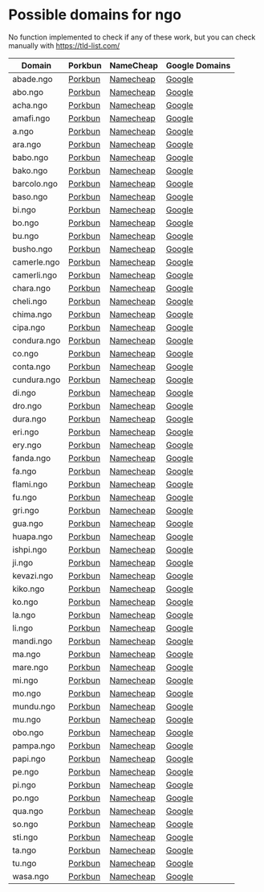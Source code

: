 # Possible domains for ngo

No function implemented to check if any of these work, but you can check manually with https://tld-list.com/

| Domain | Porkbun | NameCheap | Google Domains |
|---|---|---|---|
| abade.ngo | [Porkbun](https://porkbun.com/checkout/search?prb=e814663da1&tlds=&idnLanguage=&search=search&q=abade.ngo) | [Namecheap](https://www.namecheap.com/domains/registration/results/?domain=abade.ngo) | [Google](https://domains.google.com/registrar/search?searchTerm=abade.ngo) |
| abo.ngo | [Porkbun](https://porkbun.com/checkout/search?prb=e814663da1&tlds=&idnLanguage=&search=search&q=abo.ngo) | [Namecheap](https://www.namecheap.com/domains/registration/results/?domain=abo.ngo) | [Google](https://domains.google.com/registrar/search?searchTerm=abo.ngo) |
| acha.ngo | [Porkbun](https://porkbun.com/checkout/search?prb=e814663da1&tlds=&idnLanguage=&search=search&q=acha.ngo) | [Namecheap](https://www.namecheap.com/domains/registration/results/?domain=acha.ngo) | [Google](https://domains.google.com/registrar/search?searchTerm=acha.ngo) |
| amafi.ngo | [Porkbun](https://porkbun.com/checkout/search?prb=e814663da1&tlds=&idnLanguage=&search=search&q=amafi.ngo) | [Namecheap](https://www.namecheap.com/domains/registration/results/?domain=amafi.ngo) | [Google](https://domains.google.com/registrar/search?searchTerm=amafi.ngo) |
| a.ngo | [Porkbun](https://porkbun.com/checkout/search?prb=e814663da1&tlds=&idnLanguage=&search=search&q=a.ngo) | [Namecheap](https://www.namecheap.com/domains/registration/results/?domain=a.ngo) | [Google](https://domains.google.com/registrar/search?searchTerm=a.ngo) |
| ara.ngo | [Porkbun](https://porkbun.com/checkout/search?prb=e814663da1&tlds=&idnLanguage=&search=search&q=ara.ngo) | [Namecheap](https://www.namecheap.com/domains/registration/results/?domain=ara.ngo) | [Google](https://domains.google.com/registrar/search?searchTerm=ara.ngo) |
| babo.ngo | [Porkbun](https://porkbun.com/checkout/search?prb=e814663da1&tlds=&idnLanguage=&search=search&q=babo.ngo) | [Namecheap](https://www.namecheap.com/domains/registration/results/?domain=babo.ngo) | [Google](https://domains.google.com/registrar/search?searchTerm=babo.ngo) |
| bako.ngo | [Porkbun](https://porkbun.com/checkout/search?prb=e814663da1&tlds=&idnLanguage=&search=search&q=bako.ngo) | [Namecheap](https://www.namecheap.com/domains/registration/results/?domain=bako.ngo) | [Google](https://domains.google.com/registrar/search?searchTerm=bako.ngo) |
| barcolo.ngo | [Porkbun](https://porkbun.com/checkout/search?prb=e814663da1&tlds=&idnLanguage=&search=search&q=barcolo.ngo) | [Namecheap](https://www.namecheap.com/domains/registration/results/?domain=barcolo.ngo) | [Google](https://domains.google.com/registrar/search?searchTerm=barcolo.ngo) |
| baso.ngo | [Porkbun](https://porkbun.com/checkout/search?prb=e814663da1&tlds=&idnLanguage=&search=search&q=baso.ngo) | [Namecheap](https://www.namecheap.com/domains/registration/results/?domain=baso.ngo) | [Google](https://domains.google.com/registrar/search?searchTerm=baso.ngo) |
| bi.ngo | [Porkbun](https://porkbun.com/checkout/search?prb=e814663da1&tlds=&idnLanguage=&search=search&q=bi.ngo) | [Namecheap](https://www.namecheap.com/domains/registration/results/?domain=bi.ngo) | [Google](https://domains.google.com/registrar/search?searchTerm=bi.ngo) |
| bo.ngo | [Porkbun](https://porkbun.com/checkout/search?prb=e814663da1&tlds=&idnLanguage=&search=search&q=bo.ngo) | [Namecheap](https://www.namecheap.com/domains/registration/results/?domain=bo.ngo) | [Google](https://domains.google.com/registrar/search?searchTerm=bo.ngo) |
| bu.ngo | [Porkbun](https://porkbun.com/checkout/search?prb=e814663da1&tlds=&idnLanguage=&search=search&q=bu.ngo) | [Namecheap](https://www.namecheap.com/domains/registration/results/?domain=bu.ngo) | [Google](https://domains.google.com/registrar/search?searchTerm=bu.ngo) |
| busho.ngo | [Porkbun](https://porkbun.com/checkout/search?prb=e814663da1&tlds=&idnLanguage=&search=search&q=busho.ngo) | [Namecheap](https://www.namecheap.com/domains/registration/results/?domain=busho.ngo) | [Google](https://domains.google.com/registrar/search?searchTerm=busho.ngo) |
| camerle.ngo | [Porkbun](https://porkbun.com/checkout/search?prb=e814663da1&tlds=&idnLanguage=&search=search&q=camerle.ngo) | [Namecheap](https://www.namecheap.com/domains/registration/results/?domain=camerle.ngo) | [Google](https://domains.google.com/registrar/search?searchTerm=camerle.ngo) |
| camerli.ngo | [Porkbun](https://porkbun.com/checkout/search?prb=e814663da1&tlds=&idnLanguage=&search=search&q=camerli.ngo) | [Namecheap](https://www.namecheap.com/domains/registration/results/?domain=camerli.ngo) | [Google](https://domains.google.com/registrar/search?searchTerm=camerli.ngo) |
| chara.ngo | [Porkbun](https://porkbun.com/checkout/search?prb=e814663da1&tlds=&idnLanguage=&search=search&q=chara.ngo) | [Namecheap](https://www.namecheap.com/domains/registration/results/?domain=chara.ngo) | [Google](https://domains.google.com/registrar/search?searchTerm=chara.ngo) |
| cheli.ngo | [Porkbun](https://porkbun.com/checkout/search?prb=e814663da1&tlds=&idnLanguage=&search=search&q=cheli.ngo) | [Namecheap](https://www.namecheap.com/domains/registration/results/?domain=cheli.ngo) | [Google](https://domains.google.com/registrar/search?searchTerm=cheli.ngo) |
| chima.ngo | [Porkbun](https://porkbun.com/checkout/search?prb=e814663da1&tlds=&idnLanguage=&search=search&q=chima.ngo) | [Namecheap](https://www.namecheap.com/domains/registration/results/?domain=chima.ngo) | [Google](https://domains.google.com/registrar/search?searchTerm=chima.ngo) |
| cipa.ngo | [Porkbun](https://porkbun.com/checkout/search?prb=e814663da1&tlds=&idnLanguage=&search=search&q=cipa.ngo) | [Namecheap](https://www.namecheap.com/domains/registration/results/?domain=cipa.ngo) | [Google](https://domains.google.com/registrar/search?searchTerm=cipa.ngo) |
| condura.ngo | [Porkbun](https://porkbun.com/checkout/search?prb=e814663da1&tlds=&idnLanguage=&search=search&q=condura.ngo) | [Namecheap](https://www.namecheap.com/domains/registration/results/?domain=condura.ngo) | [Google](https://domains.google.com/registrar/search?searchTerm=condura.ngo) |
| co.ngo | [Porkbun](https://porkbun.com/checkout/search?prb=e814663da1&tlds=&idnLanguage=&search=search&q=co.ngo) | [Namecheap](https://www.namecheap.com/domains/registration/results/?domain=co.ngo) | [Google](https://domains.google.com/registrar/search?searchTerm=co.ngo) |
| conta.ngo | [Porkbun](https://porkbun.com/checkout/search?prb=e814663da1&tlds=&idnLanguage=&search=search&q=conta.ngo) | [Namecheap](https://www.namecheap.com/domains/registration/results/?domain=conta.ngo) | [Google](https://domains.google.com/registrar/search?searchTerm=conta.ngo) |
| cundura.ngo | [Porkbun](https://porkbun.com/checkout/search?prb=e814663da1&tlds=&idnLanguage=&search=search&q=cundura.ngo) | [Namecheap](https://www.namecheap.com/domains/registration/results/?domain=cundura.ngo) | [Google](https://domains.google.com/registrar/search?searchTerm=cundura.ngo) |
| di.ngo | [Porkbun](https://porkbun.com/checkout/search?prb=e814663da1&tlds=&idnLanguage=&search=search&q=di.ngo) | [Namecheap](https://www.namecheap.com/domains/registration/results/?domain=di.ngo) | [Google](https://domains.google.com/registrar/search?searchTerm=di.ngo) |
| dro.ngo | [Porkbun](https://porkbun.com/checkout/search?prb=e814663da1&tlds=&idnLanguage=&search=search&q=dro.ngo) | [Namecheap](https://www.namecheap.com/domains/registration/results/?domain=dro.ngo) | [Google](https://domains.google.com/registrar/search?searchTerm=dro.ngo) |
| dura.ngo | [Porkbun](https://porkbun.com/checkout/search?prb=e814663da1&tlds=&idnLanguage=&search=search&q=dura.ngo) | [Namecheap](https://www.namecheap.com/domains/registration/results/?domain=dura.ngo) | [Google](https://domains.google.com/registrar/search?searchTerm=dura.ngo) |
| eri.ngo | [Porkbun](https://porkbun.com/checkout/search?prb=e814663da1&tlds=&idnLanguage=&search=search&q=eri.ngo) | [Namecheap](https://www.namecheap.com/domains/registration/results/?domain=eri.ngo) | [Google](https://domains.google.com/registrar/search?searchTerm=eri.ngo) |
| ery.ngo | [Porkbun](https://porkbun.com/checkout/search?prb=e814663da1&tlds=&idnLanguage=&search=search&q=ery.ngo) | [Namecheap](https://www.namecheap.com/domains/registration/results/?domain=ery.ngo) | [Google](https://domains.google.com/registrar/search?searchTerm=ery.ngo) |
| fanda.ngo | [Porkbun](https://porkbun.com/checkout/search?prb=e814663da1&tlds=&idnLanguage=&search=search&q=fanda.ngo) | [Namecheap](https://www.namecheap.com/domains/registration/results/?domain=fanda.ngo) | [Google](https://domains.google.com/registrar/search?searchTerm=fanda.ngo) |
| fa.ngo | [Porkbun](https://porkbun.com/checkout/search?prb=e814663da1&tlds=&idnLanguage=&search=search&q=fa.ngo) | [Namecheap](https://www.namecheap.com/domains/registration/results/?domain=fa.ngo) | [Google](https://domains.google.com/registrar/search?searchTerm=fa.ngo) |
| flami.ngo | [Porkbun](https://porkbun.com/checkout/search?prb=e814663da1&tlds=&idnLanguage=&search=search&q=flami.ngo) | [Namecheap](https://www.namecheap.com/domains/registration/results/?domain=flami.ngo) | [Google](https://domains.google.com/registrar/search?searchTerm=flami.ngo) |
| fu.ngo | [Porkbun](https://porkbun.com/checkout/search?prb=e814663da1&tlds=&idnLanguage=&search=search&q=fu.ngo) | [Namecheap](https://www.namecheap.com/domains/registration/results/?domain=fu.ngo) | [Google](https://domains.google.com/registrar/search?searchTerm=fu.ngo) |
| gri.ngo | [Porkbun](https://porkbun.com/checkout/search?prb=e814663da1&tlds=&idnLanguage=&search=search&q=gri.ngo) | [Namecheap](https://www.namecheap.com/domains/registration/results/?domain=gri.ngo) | [Google](https://domains.google.com/registrar/search?searchTerm=gri.ngo) |
| gua.ngo | [Porkbun](https://porkbun.com/checkout/search?prb=e814663da1&tlds=&idnLanguage=&search=search&q=gua.ngo) | [Namecheap](https://www.namecheap.com/domains/registration/results/?domain=gua.ngo) | [Google](https://domains.google.com/registrar/search?searchTerm=gua.ngo) |
| huapa.ngo | [Porkbun](https://porkbun.com/checkout/search?prb=e814663da1&tlds=&idnLanguage=&search=search&q=huapa.ngo) | [Namecheap](https://www.namecheap.com/domains/registration/results/?domain=huapa.ngo) | [Google](https://domains.google.com/registrar/search?searchTerm=huapa.ngo) |
| ishpi.ngo | [Porkbun](https://porkbun.com/checkout/search?prb=e814663da1&tlds=&idnLanguage=&search=search&q=ishpi.ngo) | [Namecheap](https://www.namecheap.com/domains/registration/results/?domain=ishpi.ngo) | [Google](https://domains.google.com/registrar/search?searchTerm=ishpi.ngo) |
| ji.ngo | [Porkbun](https://porkbun.com/checkout/search?prb=e814663da1&tlds=&idnLanguage=&search=search&q=ji.ngo) | [Namecheap](https://www.namecheap.com/domains/registration/results/?domain=ji.ngo) | [Google](https://domains.google.com/registrar/search?searchTerm=ji.ngo) |
| kevazi.ngo | [Porkbun](https://porkbun.com/checkout/search?prb=e814663da1&tlds=&idnLanguage=&search=search&q=kevazi.ngo) | [Namecheap](https://www.namecheap.com/domains/registration/results/?domain=kevazi.ngo) | [Google](https://domains.google.com/registrar/search?searchTerm=kevazi.ngo) |
| kiko.ngo | [Porkbun](https://porkbun.com/checkout/search?prb=e814663da1&tlds=&idnLanguage=&search=search&q=kiko.ngo) | [Namecheap](https://www.namecheap.com/domains/registration/results/?domain=kiko.ngo) | [Google](https://domains.google.com/registrar/search?searchTerm=kiko.ngo) |
| ko.ngo | [Porkbun](https://porkbun.com/checkout/search?prb=e814663da1&tlds=&idnLanguage=&search=search&q=ko.ngo) | [Namecheap](https://www.namecheap.com/domains/registration/results/?domain=ko.ngo) | [Google](https://domains.google.com/registrar/search?searchTerm=ko.ngo) |
| la.ngo | [Porkbun](https://porkbun.com/checkout/search?prb=e814663da1&tlds=&idnLanguage=&search=search&q=la.ngo) | [Namecheap](https://www.namecheap.com/domains/registration/results/?domain=la.ngo) | [Google](https://domains.google.com/registrar/search?searchTerm=la.ngo) |
| li.ngo | [Porkbun](https://porkbun.com/checkout/search?prb=e814663da1&tlds=&idnLanguage=&search=search&q=li.ngo) | [Namecheap](https://www.namecheap.com/domains/registration/results/?domain=li.ngo) | [Google](https://domains.google.com/registrar/search?searchTerm=li.ngo) |
| mandi.ngo | [Porkbun](https://porkbun.com/checkout/search?prb=e814663da1&tlds=&idnLanguage=&search=search&q=mandi.ngo) | [Namecheap](https://www.namecheap.com/domains/registration/results/?domain=mandi.ngo) | [Google](https://domains.google.com/registrar/search?searchTerm=mandi.ngo) |
| ma.ngo | [Porkbun](https://porkbun.com/checkout/search?prb=e814663da1&tlds=&idnLanguage=&search=search&q=ma.ngo) | [Namecheap](https://www.namecheap.com/domains/registration/results/?domain=ma.ngo) | [Google](https://domains.google.com/registrar/search?searchTerm=ma.ngo) |
| mare.ngo | [Porkbun](https://porkbun.com/checkout/search?prb=e814663da1&tlds=&idnLanguage=&search=search&q=mare.ngo) | [Namecheap](https://www.namecheap.com/domains/registration/results/?domain=mare.ngo) | [Google](https://domains.google.com/registrar/search?searchTerm=mare.ngo) |
| mi.ngo | [Porkbun](https://porkbun.com/checkout/search?prb=e814663da1&tlds=&idnLanguage=&search=search&q=mi.ngo) | [Namecheap](https://www.namecheap.com/domains/registration/results/?domain=mi.ngo) | [Google](https://domains.google.com/registrar/search?searchTerm=mi.ngo) |
| mo.ngo | [Porkbun](https://porkbun.com/checkout/search?prb=e814663da1&tlds=&idnLanguage=&search=search&q=mo.ngo) | [Namecheap](https://www.namecheap.com/domains/registration/results/?domain=mo.ngo) | [Google](https://domains.google.com/registrar/search?searchTerm=mo.ngo) |
| mundu.ngo | [Porkbun](https://porkbun.com/checkout/search?prb=e814663da1&tlds=&idnLanguage=&search=search&q=mundu.ngo) | [Namecheap](https://www.namecheap.com/domains/registration/results/?domain=mundu.ngo) | [Google](https://domains.google.com/registrar/search?searchTerm=mundu.ngo) |
| mu.ngo | [Porkbun](https://porkbun.com/checkout/search?prb=e814663da1&tlds=&idnLanguage=&search=search&q=mu.ngo) | [Namecheap](https://www.namecheap.com/domains/registration/results/?domain=mu.ngo) | [Google](https://domains.google.com/registrar/search?searchTerm=mu.ngo) |
| obo.ngo | [Porkbun](https://porkbun.com/checkout/search?prb=e814663da1&tlds=&idnLanguage=&search=search&q=obo.ngo) | [Namecheap](https://www.namecheap.com/domains/registration/results/?domain=obo.ngo) | [Google](https://domains.google.com/registrar/search?searchTerm=obo.ngo) |
| pampa.ngo | [Porkbun](https://porkbun.com/checkout/search?prb=e814663da1&tlds=&idnLanguage=&search=search&q=pampa.ngo) | [Namecheap](https://www.namecheap.com/domains/registration/results/?domain=pampa.ngo) | [Google](https://domains.google.com/registrar/search?searchTerm=pampa.ngo) |
| papi.ngo | [Porkbun](https://porkbun.com/checkout/search?prb=e814663da1&tlds=&idnLanguage=&search=search&q=papi.ngo) | [Namecheap](https://www.namecheap.com/domains/registration/results/?domain=papi.ngo) | [Google](https://domains.google.com/registrar/search?searchTerm=papi.ngo) |
| pe.ngo | [Porkbun](https://porkbun.com/checkout/search?prb=e814663da1&tlds=&idnLanguage=&search=search&q=pe.ngo) | [Namecheap](https://www.namecheap.com/domains/registration/results/?domain=pe.ngo) | [Google](https://domains.google.com/registrar/search?searchTerm=pe.ngo) |
| pi.ngo | [Porkbun](https://porkbun.com/checkout/search?prb=e814663da1&tlds=&idnLanguage=&search=search&q=pi.ngo) | [Namecheap](https://www.namecheap.com/domains/registration/results/?domain=pi.ngo) | [Google](https://domains.google.com/registrar/search?searchTerm=pi.ngo) |
| po.ngo | [Porkbun](https://porkbun.com/checkout/search?prb=e814663da1&tlds=&idnLanguage=&search=search&q=po.ngo) | [Namecheap](https://www.namecheap.com/domains/registration/results/?domain=po.ngo) | [Google](https://domains.google.com/registrar/search?searchTerm=po.ngo) |
| qua.ngo | [Porkbun](https://porkbun.com/checkout/search?prb=e814663da1&tlds=&idnLanguage=&search=search&q=qua.ngo) | [Namecheap](https://www.namecheap.com/domains/registration/results/?domain=qua.ngo) | [Google](https://domains.google.com/registrar/search?searchTerm=qua.ngo) |
| so.ngo | [Porkbun](https://porkbun.com/checkout/search?prb=e814663da1&tlds=&idnLanguage=&search=search&q=so.ngo) | [Namecheap](https://www.namecheap.com/domains/registration/results/?domain=so.ngo) | [Google](https://domains.google.com/registrar/search?searchTerm=so.ngo) |
| sti.ngo | [Porkbun](https://porkbun.com/checkout/search?prb=e814663da1&tlds=&idnLanguage=&search=search&q=sti.ngo) | [Namecheap](https://www.namecheap.com/domains/registration/results/?domain=sti.ngo) | [Google](https://domains.google.com/registrar/search?searchTerm=sti.ngo) |
| ta.ngo | [Porkbun](https://porkbun.com/checkout/search?prb=e814663da1&tlds=&idnLanguage=&search=search&q=ta.ngo) | [Namecheap](https://www.namecheap.com/domains/registration/results/?domain=ta.ngo) | [Google](https://domains.google.com/registrar/search?searchTerm=ta.ngo) |
| tu.ngo | [Porkbun](https://porkbun.com/checkout/search?prb=e814663da1&tlds=&idnLanguage=&search=search&q=tu.ngo) | [Namecheap](https://www.namecheap.com/domains/registration/results/?domain=tu.ngo) | [Google](https://domains.google.com/registrar/search?searchTerm=tu.ngo) |
| wasa.ngo | [Porkbun](https://porkbun.com/checkout/search?prb=e814663da1&tlds=&idnLanguage=&search=search&q=wasa.ngo) | [Namecheap](https://www.namecheap.com/domains/registration/results/?domain=wasa.ngo) | [Google](https://domains.google.com/registrar/search?searchTerm=wasa.ngo) |
